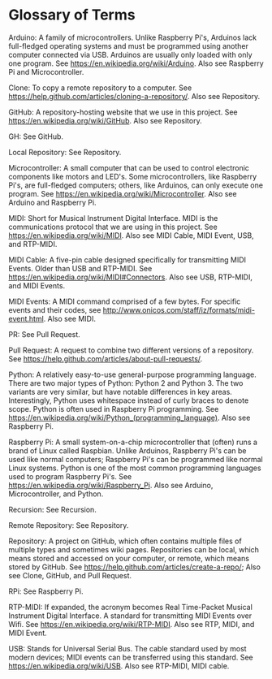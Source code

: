 # Glossary of Terms

Arduino: A family of microcontrollers. Unlike Raspberry Pi's, Arduinos lack full-fledged operating systems and must be programmed using another computer connected via USB. 
Arduinos are usually only loaded with only one program. See https://en.wikipedia.org/wiki/Arduino. Also see Raspberry Pi and Microcontroller.

Clone: To copy a remote repository to a computer. See https://help.github.com/articles/cloning-a-repository/. Also see Repository. 

GitHub: A repository-hosting website that we use in this project. See https://en.wikipedia.org/wiki/GitHub. Also see Repository.

GH: See GitHub.

Local Repository: See Repository.

Microcontroller: A small computer that can be used to control electronic components like motors and LED's. Some microcontrollers, like Raspberry Pi's, are full-fledged computers;
others, like Arduinos, can only execute one program. See https://en.wikipedia.org/wiki/Microcontroller. Also see Arduino and Raspberry Pi.

MIDI: Short for Musical Instrument Digital Interface. MIDI is the communications protocol that we are using in this project. See https://en.wikipedia.org/wiki/MIDI. Also see MIDI Cable, MIDI Event, USB, and RTP-MIDI.

MIDI Cable: A five-pin cable designed specifically for transmitting MIDI Events. Older than USB and RTP-MIDI. See https://en.wikipedia.org/wiki/MIDI#Connectors.
Also see USB, RTP-MIDI, and MIDI Events.

MIDI Events: A MIDI command comprised of a few bytes. For specific events and their codes, see http://www.onicos.com/staff/iz/formats/midi-event.html. Also see MIDI.

PR: See Pull Request.

Pull Request: A request to combine two different versions of a repository. See https://help.github.com/articles/about-pull-requests/.

Python: A relatively easy-to-use general-purpose programming language. There are two major types of Python: Python 2 and Python 3. The two variants are very similar, but have notable differences in key areas.
Interestingly, Python uses whitespace instead of curly braces to denote scope. Python is often used in Raspberry Pi programming. See https://en.wikipedia.org/wiki/Python_(programming_language). Also see Raspberry Pi.

Raspberry Pi: A small system-on-a-chip microcontroller that (often) runs a brand of Linux called Raspbian. Unlike Arduinos, Raspberry Pi's can be used like normal computers; Raspberry Pi's can be programmed like normal Linux systems. Python is one of the most common programming languages used to program Raspberry Pi's.
See https://en.wikipedia.org/wiki/Raspberry_Pi. Also see Arduino, Microcontroller, and Python.

Recursion: See Recursion.

Remote Repository: See Repository.

Repository: A project on GitHub, which often contains multiple files of multiple types and sometimes wiki pages. Repositories can be local, which means stored and accessed on your computer,
or remote, which means stored by GitHub. See https://help.github.com/articles/create-a-repo/;
Also see Clone, GitHub, and Pull Request.

RPi: See Raspberry Pi.

RTP-MIDI: If expanded, the acronym becomes Real Time-Packet Musical Instrument Digital Interface. A standard for transmitting MIDI Events over Wifi.
See https://en.wikipedia.org/wiki/RTP-MIDI. Also see RTP, MIDI, and MIDI Event.

USB: Stands for Universal Serial Bus. The cable standard used by most modern devices; MIDI events can be transferred using this standard. See https://en.wikipedia.org/wiki/USB. Also see RTP-MIDI, MIDI cable.
